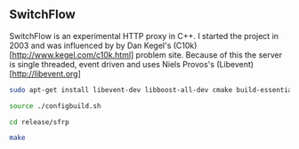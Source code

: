 ## SwitchFlow

SwitchFlow is an experimental HTTP proxy in C++. I started the project in 2003 and was influenced by by Dan Kegel's 
(C10k)[http://www.kegel.com/c10k.html] problem site. Because of this the server is single threaded, event driven 
and uses Niels Provos's (Libevent)[http://libevent.org] 


```sh
sudo apt-get install libevent-dev libboost-all-dev cmake build-essential

source ./configbuild.sh

cd release/sfrp

make
```
